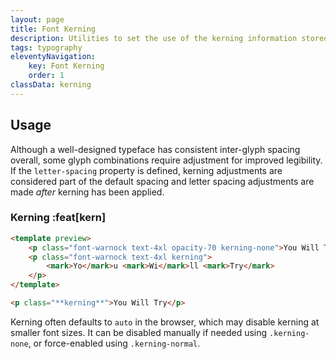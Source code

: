 ```yaml
---
layout: page
title: Font Kerning
description: Utilities to set the use of the kerning information stored in a font.
tags: typography
eleventyNavigation:
    key: Font Kerning
    order: 1
classData: kerning
---
```


## Usage

Although a well-designed typeface has consistent inter-glyph spacing overall, some glyph combinations require adjustment for improved legibility. If the `letter-spacing` property is defined, kerning adjustments are considered part of the default spacing and letter spacing adjustments are made _after_ kerning has been applied.

### Kerning :feat[kern]

```html emerald
<template preview>
    <p class="font-warnock text-4xl opacity-70 kerning-none">You Will Try</p>
    <p class="font-warnock text-4xl kerning">
        <mark>Yo</mark>u <mark>Wi</mark>ll <mark>Try</mark>
    </p>
</template>

<p class="**kerning**">You Will Try</p>
```

Kerning often defaults to `auto` in the browser, which may disable kerning at smaller font sizes. It can be disabled manually if needed using `.kerning-none`, or force-enabled using `.kerning-normal`.
